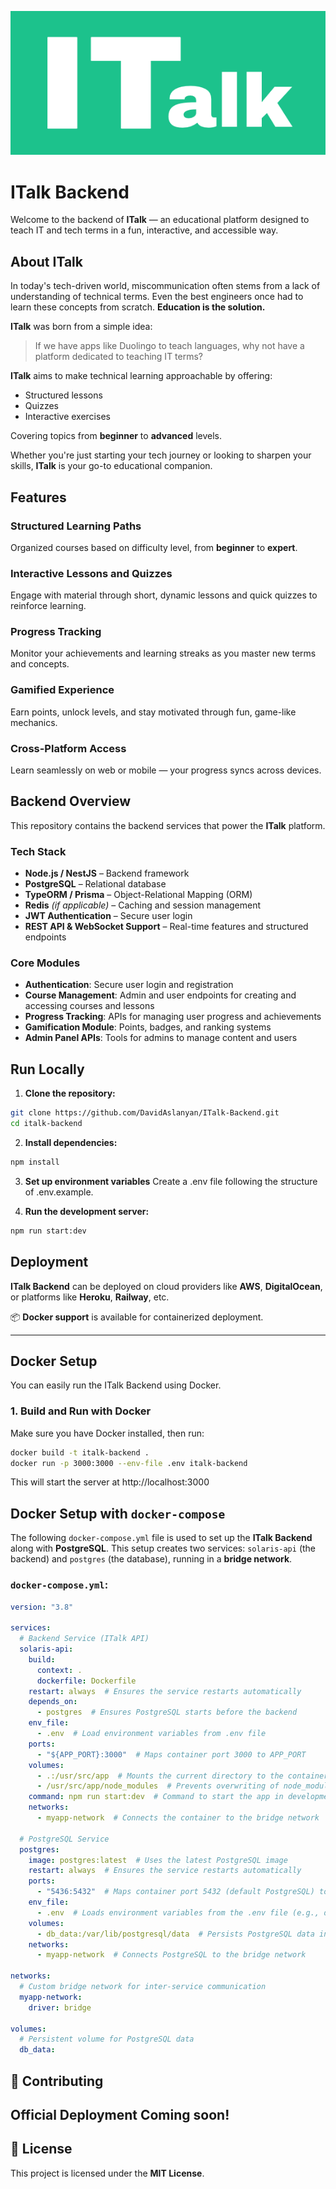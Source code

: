 ![ITalk Logo](/src/assets/logo.png)

# ITalk Backend

Welcome to the backend of **ITalk** — an educational platform designed to teach IT and tech terms in a fun, interactive, and accessible way.

## About ITalk

In today's tech-driven world, miscommunication often stems from a lack of understanding of technical terms. Even the best engineers once had to learn these concepts from scratch. **Education is the solution.**

**ITalk** was born from a simple idea:

> If we have apps like Duolingo to teach languages, why not have a platform dedicated to teaching IT terms?

**ITalk** aims to make technical learning approachable by offering:

- Structured lessons
- Quizzes
- Interactive exercises

Covering topics from **beginner** to **advanced** levels.

Whether you're just starting your tech journey or looking to sharpen your skills, **ITalk** is your go-to educational companion.

## Features

### Structured Learning Paths  
Organized courses based on difficulty level, from **beginner** to **expert**.

### Interactive Lessons and Quizzes  
Engage with material through short, dynamic lessons and quick quizzes to reinforce learning.

### Progress Tracking  
Monitor your achievements and learning streaks as you master new terms and concepts.

### Gamified Experience  
Earn points, unlock levels, and stay motivated through fun, game-like mechanics.

### Cross-Platform Access  
Learn seamlessly on web or mobile — your progress syncs across devices.

## Backend Overview

This repository contains the backend services that power the **ITalk** platform.

### Tech Stack

- **Node.js / NestJS** – Backend framework  
- **PostgreSQL** – Relational database  
- **TypeORM / Prisma** – Object-Relational Mapping (ORM)  
- **Redis** *(if applicable)* – Caching and session management  
- **JWT Authentication** – Secure user login  
- **REST API & WebSocket Support** – Real-time features and structured endpoints

### Core Modules

- **Authentication**: Secure user login and registration  
- **Course Management**: Admin and user endpoints for creating and accessing courses and lessons  
- **Progress Tracking**: APIs for managing user progress and achievements  
- **Gamification Module**: Points, badges, and ranking systems  
- **Admin Panel APIs**: Tools for admins to manage content and users

## Run Locally

1. **Clone the repository:**

```bash
git clone https://github.com/DavidAslanyan/ITalk-Backend.git
cd italk-backend
```

2. **Install dependencies:**

```bash
npm install
```

3. **Set up environment variables**
Create a .env file following the structure of .env.example.

4. **Run the development server:**

```bash
npm run start:dev
```

## Deployment

**ITalk Backend** can be deployed on cloud providers like **AWS**, **DigitalOcean**, or platforms like **Heroku**, **Railway**, etc.

📦 **Docker support** is available for containerized deployment.

---

## Docker Setup

You can easily run the ITalk Backend using Docker.

### 1. Build and Run with Docker

Make sure you have Docker installed, then run:

```bash
docker build -t italk-backend .
docker run -p 3000:3000 --env-file .env italk-backend
```

This will start the server at http://localhost:3000

## Docker Setup with `docker-compose`

The following `docker-compose.yml` file is used to set up the **ITalk Backend** along with **PostgreSQL**. This setup creates two services: `solaris-api` (the backend) and `postgres` (the database), running in a **bridge network**.

### `docker-compose.yml`:

```yaml
version: "3.8"

services:
  # Backend Service (ITalk API)
  solaris-api:
    build:
      context: .
      dockerfile: Dockerfile
    restart: always  # Ensures the service restarts automatically
    depends_on:
      - postgres  # Ensures PostgreSQL starts before the backend
    env_file:
      - .env  # Load environment variables from .env file
    ports:
      - "${APP_PORT}:3000"  # Maps container port 3000 to APP_PORT
    volumes:
      - .:/usr/src/app  # Mounts the current directory to the container for live reloading
      - /usr/src/app/node_modules  # Prevents overwriting of node_modules on host
    command: npm run start:dev  # Command to start the app in development mode
    networks:
      - myapp-network  # Connects the container to the bridge network
  
  # PostgreSQL Service
  postgres:
    image: postgres:latest  # Uses the latest PostgreSQL image
    restart: always  # Ensures the service restarts automatically
    ports:
      - "5436:5432"  # Maps container port 5432 (default PostgreSQL) to port 5436 on host
    env_file:
      - .env  # Loads environment variables from the .env file (e.g., database credentials)
    volumes:
      - db_data:/var/lib/postgresql/data  # Persists PostgreSQL data in a named volume
    networks:
      - myapp-network  # Connects PostgreSQL to the bridge network
  
networks:
  # Custom bridge network for inter-service communication
  myapp-network:
    driver: bridge

volumes:
  # Persistent volume for PostgreSQL data
  db_data:
```
## 🤝 Contributing

Official Deployment Coming soon!  
---

## 📄 License

This project is licensed under the **MIT License**.
